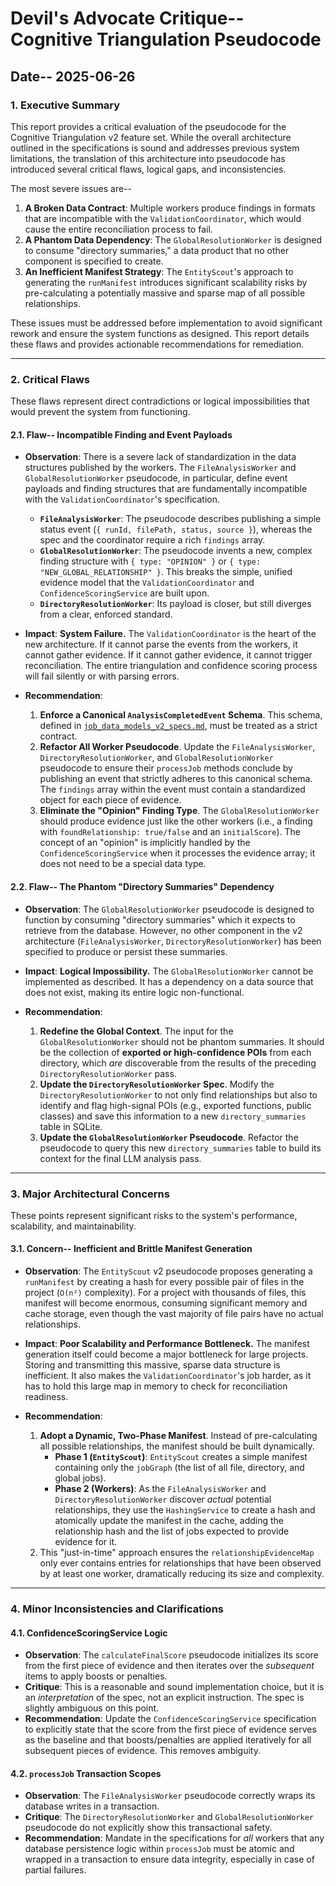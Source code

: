 # Devil's Advocate Critique-- Cognitive Triangulation Pseudocode
## Date-- 2025-06-26

### 1. Executive Summary

This report provides a critical evaluation of the pseudocode for the Cognitive Triangulation v2 feature set. While the overall architecture outlined in the specifications is sound and addresses previous system limitations, the translation of this architecture into pseudocode has introduced several critical flaws, logical gaps, and inconsistencies.

The most severe issues are--
1.  **A Broken Data Contract**: Multiple workers produce findings in formats that are incompatible with the `ValidationCoordinator`, which would cause the entire reconciliation process to fail.
2.  **A Phantom Data Dependency**: The `GlobalResolutionWorker` is designed to consume "directory summaries," a data product that no other component is specified to create.
3.  **An Inefficient Manifest Strategy**: The `EntityScout`'s approach to generating the `runManifest` introduces significant scalability risks by pre-calculating a potentially massive and sparse map of all possible relationships.

These issues must be addressed before implementation to avoid significant rework and ensure the system functions as designed. This report details these flaws and provides actionable recommendations for remediation.

---

### 2. Critical Flaws

These flaws represent direct contradictions or logical impossibilities that would prevent the system from functioning.

#### 2.1. Flaw-- Incompatible Finding and Event Payloads

*   **Observation**: There is a severe lack of standardization in the data structures published by the workers. The `FileAnalysisWorker` and `GlobalResolutionWorker` pseudocode, in particular, define event payloads and finding structures that are fundamentally incompatible with the `ValidationCoordinator`'s specification.
    *   **`FileAnalysisWorker`**: The pseudocode describes publishing a simple status event (`{ runId, filePath, status, source }`), whereas the spec and the coordinator require a rich `findings` array.
    *   **`GlobalResolutionWorker`**: The pseudocode invents a new, complex finding structure with `{ type: "OPINION" }` or `{ type: "NEW_GLOBAL_RELATIONSHIP" }`. This breaks the simple, unified evidence model that the `ValidationCoordinator` and `ConfidenceScoringService` are built upon.
    *   **`DirectoryResolutionWorker`**: Its payload is closer, but still diverges from a clear, enforced standard.

*   **Impact**: **System Failure.** The `ValidationCoordinator` is the heart of the new architecture. If it cannot parse the events from the workers, it cannot gather evidence. If it cannot gather evidence, it cannot trigger reconciliation. The entire triangulation and confidence scoring process will fail silently or with parsing errors.

*   **Recommendation**:
    1.  **Enforce a Canonical `AnalysisCompletedEvent` Schema**. This schema, defined in [`job_data_models_v2_specs.md`](docs/specifications/cognitive_triangulation/job_data_models_v2_specs.md), must be treated as a strict contract.
    2.  **Refactor All Worker Pseudocode**. Update the `FileAnalysisWorker`, `DirectoryResolutionWorker`, and `GlobalResolutionWorker` pseudocode to ensure their `processJob` methods conclude by publishing an event that strictly adheres to this canonical schema. The `findings` array within the event must contain a standardized object for each piece of evidence.
    3.  **Eliminate the "Opinion" Finding Type**. The `GlobalResolutionWorker` should produce evidence just like the other workers (i.e., a finding with `foundRelationship: true/false` and an `initialScore`). The concept of an "opinion" is implicitly handled by the `ConfidenceScoringService` when it processes the evidence array; it does not need to be a special data type.

#### 2.2. Flaw-- The Phantom "Directory Summaries" Dependency

*   **Observation**: The `GlobalResolutionWorker` pseudocode is designed to function by consuming "directory summaries" which it expects to retrieve from the database. However, no other component in the v2 architecture (`FileAnalysisWorker`, `DirectoryResolutionWorker`) has been specified to produce or persist these summaries.

*   **Impact**: **Logical Impossibility.** The `GlobalResolutionWorker` cannot be implemented as described. It has a dependency on a data source that does not exist, making its entire logic non-functional.

*   **Recommendation**:
    1.  **Redefine the Global Context**. The input for the `GlobalResolutionWorker` should not be phantom summaries. It should be the collection of **exported or high-confidence POIs** from each directory, which *are* discoverable from the results of the preceding `DirectoryResolutionWorker` pass.
    2.  **Update the `DirectoryResolutionWorker` Spec**. Modify the `DirectoryResolutionWorker` to not only find relationships but also to identify and flag high-signal POIs (e.g., exported functions, public classes) and save this information to a new `directory_summaries` table in SQLite.
    3.  **Update the `GlobalResolutionWorker` Pseudocode**. Refactor the pseudocode to query this new `directory_summaries` table to build its context for the final LLM analysis pass.

---

### 3. Major Architectural Concerns

These points represent significant risks to the system's performance, scalability, and maintainability.

#### 3.1. Concern-- Inefficient and Brittle Manifest Generation

*   **Observation**: The `EntityScout` v2 pseudocode proposes generating a `runManifest` by creating a hash for every possible pair of files in the project (`O(n²)` complexity). For a project with thousands of files, this manifest will become enormous, consuming significant memory and cache storage, even though the vast majority of file pairs have no actual relationships.

*   **Impact**: **Poor Scalability and Performance Bottleneck.** The manifest generation itself could become a major bottleneck for large projects. Storing and transmitting this massive, sparse data structure is inefficient. It also makes the `ValidationCoordinator`'s job harder, as it has to hold this large map in memory to check for reconciliation readiness.

*   **Recommendation**:
    1.  **Adopt a Dynamic, Two-Phase Manifest**. Instead of pre-calculating all possible relationships, the manifest should be built dynamically.
        *   **Phase 1 (`EntityScout`)**: `EntityScout` creates a simple manifest containing only the `jobGraph` (the list of all file, directory, and global jobs).
        *   **Phase 2 (Workers)**: As the `FileAnalysisWorker` and `DirectoryResolutionWorker` discover *actual* potential relationships, they use the `HashingService` to create a hash and atomically update the manifest in the cache, adding the relationship hash and the list of jobs expected to provide evidence for it.
    2.  This "just-in-time" approach ensures the `relationshipEvidenceMap` only ever contains entries for relationships that have been observed by at least one worker, dramatically reducing its size and complexity.

---

### 4. Minor Inconsistencies and Clarifications

#### 4.1. ConfidenceScoringService Logic

*   **Observation**: The `calculateFinalScore` pseudocode initializes its score from the first piece of evidence and then iterates over the *subsequent* items to apply boosts or penalties.
*   **Critique**: This is a reasonable and sound implementation choice, but it is an *interpretation* of the spec, not an explicit instruction. The spec is slightly ambiguous on this point.
*   **Recommendation**: Update the `ConfidenceScoringService` specification to explicitly state that the score from the first piece of evidence serves as the baseline and that boosts/penalties are applied iteratively for all subsequent pieces of evidence. This removes ambiguity.

#### 4.2. `processJob` Transaction Scopes

*   **Observation**: The `FileAnalysisWorker` pseudocode correctly wraps its database writes in a transaction.
*   **Critique**: The `DirectoryResolutionWorker` and `GlobalResolutionWorker` pseudocode do not explicitly show this transactional safety.
*   **Recommendation**: Mandate in the specifications for *all* workers that any database persistence logic within `processJob` must be atomic and wrapped in a transaction to ensure data integrity, especially in case of partial failures.